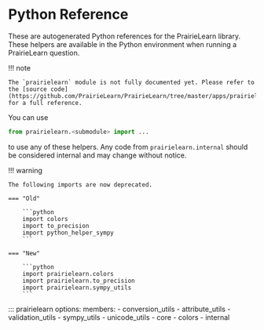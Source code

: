 # Python Reference

These are autogenerated Python references for the PrairieLearn library. These helpers are available in the Python environment when running a PrairieLearn question.

!!! note

    The `prairielearn` module is not fully documented yet. Please refer to the [source code](https://github.com/PrairieLearn/PrairieLearn/tree/master/apps/prairielearn/python/prairielearn) for a full reference.

You can use

```python
from prairielearn.<submodule> import ...
```

to use any of these helpers. Any code from `prairielearn.internal` should be considered internal and may change without notice.

!!! warning

    The following imports are now deprecated.

    === "Old"

        ```python
        import colors
        import to_precision
        import python_helper_sympy
        ```

    === "New"

        ```python
        import prairielearn.colors
        import prairielearn.to_precision
        import prairielearn.sympy_utils
        ```

<!-- prettier-ignore -->
::: prairielearn
    options:
        members:
            - conversion_utils
            - attribute_utils
            - validation_utils
            - sympy_utils
            - unicode_utils
            - core
            - colors
            - internal
